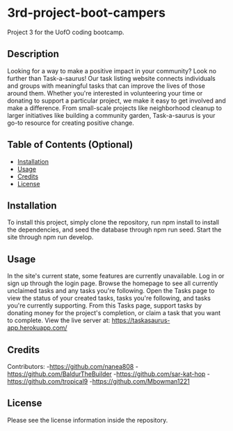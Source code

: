 # 3rd-project-boot-campers
Project 3 for the UofO coding bootcamp.
## Description
Looking for a way to make a positive impact in your community? Look no further than Task-a-saurus! Our task listing website connects individuals and groups with meaningful tasks that can improve the lives of those around them. Whether you're interested in volunteering your time or donating to support a particular project, we make it easy to get involved and make a difference. From small-scale projects like neighborhood cleanup to larger initiatives like building a community garden, Task-a-saurus is your go-to resource for creating positive change.
## Table of Contents (Optional)
- [Installation](#installation)
- [Usage](#usage)
- [Credits](#credits)
- [License](#license)
## Installation
To install this project, simply clone the repository, run npm install to install the dependencies, and seed the database through npm run seed. Start the site through npm run develop.
## Usage
In the site's current state, some features are currently unavailable. Log in or sign up through the login page. Browse the homepage to see all currently unclaimed tasks and any tasks you're following. Open the Tasks page to view the status of your created tasks, tasks you're following, and tasks you're currently supporting. From this Tasks page, support tasks by donating money for the project's completion, or claim a task that you want to complete.
View the live server at: https://taskasaurus-app.herokuapp.com/
## Credits
Contributors:
-https://github.com/nanea808
-https://github.com/BaldurTheBuilder
-https://github.com/sar-kat-hop
-https://github.com/tropical9
-https://github.com/Mbowman1221
## License
Please see the license information inside the repository.
